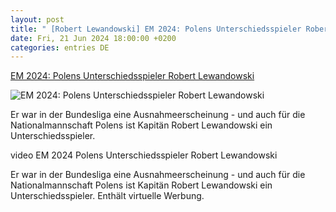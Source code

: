 ```yaml
---
layout: post
title: " [Robert Lewandowski] EM 2024: Polens Unterschiedsspieler Robert Lewandowski"
date: Fri, 21 Jun 2024 18:00:00 +0200
categories: entries DE
---
```

[EM 2024: Polens Unterschiedsspieler Robert Lewandowski](https://www.sportschau.de/fussball/uefa-euro-2024/polens-unterschiedsspieler-robert-lewandowski,lewandowski-beitrag-100.html)

![EM 2024: Polens Unterschiedsspieler Robert Lewandowski](https://images.sportschau.de/image/0a5dc5a2-10aa-4497-8308-2de5ebdf386c/AAABkDuAlpA/AAABjwnlFvA/16x9-1280/lewandowski-206.jpg)

Er war in der Bundesliga eine Ausnahmeerscheinung - und auch für die Nationalmannschaft Polens ist Kapitän Robert Lewandowski ein Unterschiedsspieler.

video EM 2024 Polens Unterschiedsspieler Robert Lewandowski

Er war in der Bundesliga eine Ausnahmeerscheinung - und auch für die Nationalmannschaft Polens ist Kapitän Robert Lewandowski ein Unterschiedsspieler. Enthält virtuelle Werbung.

